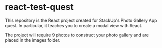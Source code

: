 # react-test-quest
This repository is the React project created for StackUp's Photo Gallery App quest. In particular, it teaches you to create a modal view with React.

The project will require 9 photos to construct your photo gallery and are placed in the images folder.
